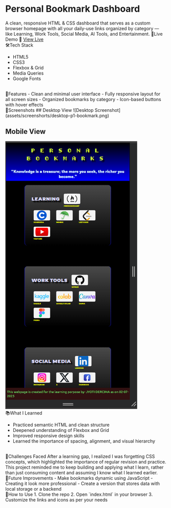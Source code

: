 # Personal Bookmark Dashboard
A clean, responsive HTML & CSS dashboard that serves as a custom browser homepage with all your daily-use links organized by category — like Learning, Work Tools, Social Media, AI Tools, and Entertainment.
🔗Live Demo
🔗 [View Live](https://personal-bookmark-dashboard.vercel.app/)
<br>
🛠️Tech Stack
- HTML5
- CSS3
- Flexbox & Grid
- Media Queries
- Google Fonts
<br>
🎯Features
- Clean and minimal user interface
- Fully responsive layout for all screen sizes
- Organized bookmarks by category
- Icon-based buttons with hover effects
<br>
🎨Screenshots
## Desktop View
![Desktop Screenshot](assets/screenshorts/desktop-p1-bookmark.png)

## Mobile View
![Mobile Screenshot](assets/screenshorts/mobile-p1-bookmark.png)
<br>
📚What I Learned
- Practiced semantic HTML and clean structure
- Deepened understanding of Flexbox and Grid
- Improved responsive design skills
- Learned the importance of spacing, alignment, and visual hierarchy
<br>
🚧Challenges Faced
After a learning gap, I realized I was forgetting CSS concepts, which highlighted the importance of regular revision and practice. This project reminded me to keep building and applying what I learn, rather than just consuming content and assuming I know what I learned earlier.
<br>
🧠Future Improvements
- Make bookmarks dynamic using JavaScript
- Creating it look more professional
- Create a version that stores data with local storage or a backend
<br>
📌How to Use
1. Clone the repo
2. Open `index.html` in your browser
3. Customize the links and icons as per your needs

